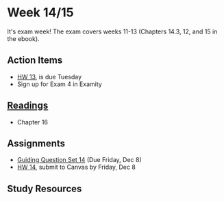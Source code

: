 # Week 14/15

It's exam week!  The exam covers weeks 11-13 (Chapters 14.3, 12, and 15 in the ebook). 

## Action Items
* [HW 13](https://genchem.science.psu.edu/homework-13-wc), is due Tuesday
* Sign up for Exam 4 in Examity


## [Readings](https://genchem.science.psu.edu)
* Chapter 16


## Assignments

- [Guiding Question Set 14](https://psu.instructure.com/courses/1866869/quizzes/3317744) (Due Friday, Dec 8)
- [HW 14](https://genchem.science.psu.edu/homework-14-wc), submit to Canvas by Friday, Dec 8


## Study Resources






